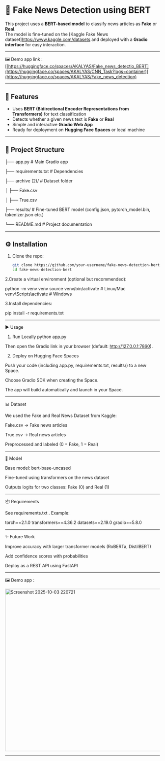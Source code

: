 # 📰 Fake News Detection using BERT

This project uses a **BERT-based model** to classify news articles as **Fake** or **Real**.  
The model is fine-tuned on the [Kaggle Fake News dataset]https://www.kaggle.com/datasets and deployed with a **Gradio interface** for easy interaction.

---

🖼️ Demo app link : [[https://huggingface.co/spaces/AKALYAS/Fake_news_detectio_BERT](https://huggingface.co/spaces/AKALYAS/CNN_Task?logs=container)](https://huggingface.co/spaces/AKALYAS/Fake_news_detection)

---

## 🚀 Features
- Uses **BERT (Bidirectional Encoder Representations from Transformers)** for text classification  
- Detects whether a given news text is **Fake** or **Real**  
- Simple and interactive **Gradio Web App**  
- Ready for deployment on **Hugging Face Spaces** or local machine  

---

## 📂 Project Structure

├── app.py # Main Gradio app

├── requirements.txt # Dependencies

├── archive (2)/ # Dataset folder

│ ├── Fake.csv

│ ├── True.csv

├── results/ # Fine-tuned BERT model (config.json, pytorch_model.bin, tokenizer.json etc.)

└── README.md # Project documentation



---

## ⚙️ Installation

1. Clone the repo:
   ```bash
   git clone https://github.com/your-username/fake-news-detection-bert.git
   cd fake-news-detection-bert

   
2.Create a virtual environment (optional but recommended):

python -m venv venv
source venv/bin/activate    # Linux/Mac
venv\Scripts\activate       # Windows


3.Install dependencies:

pip install -r requirements.txt

---

▶️ Usage
1. Run Locally
python app.py


Then open the Gradio link in your browser (default: http://127.0.0.1:7860).

2. Deploy on Hugging Face Spaces

Push your code (including app.py, requirements.txt, results/) to a new Space.

Choose Gradio SDK when creating the Space.

The app will build automatically and launch in your Space.

---

📊 Dataset

We used the Fake and Real News Dataset from Kaggle:

Fake.csv → Fake news articles

True.csv → Real news articles

Preprocessed and labeled (0 = Fake, 1 = Real)

---

🧠 Model

Base model: bert-base-uncased

Fine-tuned using transformers on the news dataset

Outputs logits for two classes: Fake (0) and Real (1)

---



📦 Requirements

See requirements.txt
. Example:

torch==2.1.0
transformers==4.36.2
datasets==2.19.0
gradio==5.8.0

---

✨ Future Work

Improve accuracy with larger transformer models (RoBERTa, DistilBERT)

Add confidence scores with probabilities

Deploy as a REST API using FastAPI

---

🖼️ Demo app :

<img width="1867" height="527" alt="Screenshot 2025-10-03 220721" src="https://github.com/user-attachments/assets/3feee073-b3db-4633-afaf-8550f4c642e4" />

----
